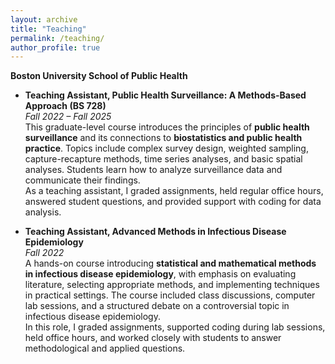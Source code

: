 ```yaml
---
layout: archive
title: "Teaching"
permalink: /teaching/
author_profile: true
---
```


**Boston University School of Public Health**  

- **Teaching Assistant, Public Health Surveillance: A Methods-Based Approach (BS 728)**  
  *Fall 2022 – Fall 2025*  
  This graduate-level course introduces the principles of **public health surveillance** and its connections to **biostatistics and public health practice**. Topics include complex survey design, weighted sampling, capture-recapture methods, time series analyses, and basic spatial analyses. Students learn how to analyze surveillance data and communicate their findings.  
  As a teaching assistant, I graded assignments, held regular office hours, answered student questions, and provided support with coding for data analysis.  

- **Teaching Assistant, Advanced Methods in Infectious Disease Epidemiology**  
  *Fall 2022*  
  A hands-on course introducing **statistical and mathematical methods in infectious disease epidemiology**, with emphasis on evaluating literature, selecting appropriate methods, and implementing techniques in practical settings. The course included class discussions, computer lab sessions, and a structured debate on a controversial topic in infectious disease epidemiology.  
  In this role, I graded assignments, supported coding during lab sessions, held office hours, and worked closely with students to answer methodological and applied questions.  
